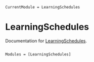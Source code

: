 ```@meta
CurrentModule = LearningSchedules
```

# LearningSchedules

Documentation for [LearningSchedules](https://github.com/MurrellGroup/LearningSchedules.jl).

```@index
```

```@autodocs
Modules = [LearningSchedules]
```
